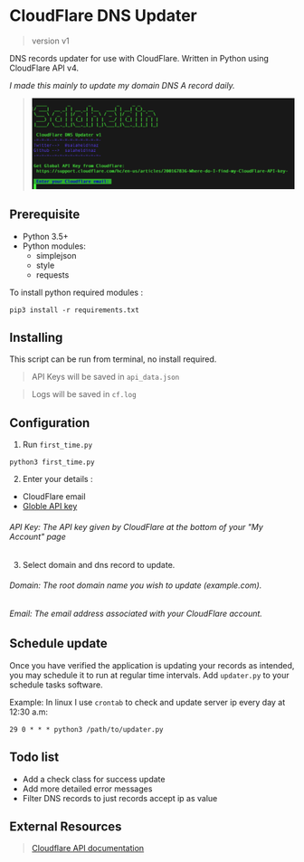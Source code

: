 # CloudFlare DNS Updater
>version v1

DNS records updater for use with CloudFlare. 
Written in Python using CloudFlare API v4.

_I made this mainly to update my domain DNS A record daily._



> ![screenshot](screenshot.png)


## Prerequisite
- Python 3.5+
- Python modules:
   - simplejson
   - style
   - requests
   
To install python required modules :
```shell
pip3 install -r requirements.txt
```

## Installing
This script can be run from terminal, no install required.
> API Keys will be saved in `api_data.json`

> Logs will be saved in `cf.log`

## Configuration
1. Run `first_time.py` 
```shell
python3 first_time.py
```

2. Enter your details :
- CloudFlare email
- [Globle API key](https://support.cloudflare.com/hc/en-us/articles/200167836-Where-do-I-find-my-CloudFlare-API-key-)
 ###### API Key: The API key given by CloudFlare at the bottom of your "My Account" page

3. Select domain and dns record to update.
 
###### Domain: The root domain name you wish to update (example.com).
###### Email: The email address associated with your CloudFlare account.

## Schedule update
Once you have verified the application is updating your records as intended,
you may schedule it to run at regular time intervals.
Add `updater.py` to your schedule tasks software.

Example: In linux I use `crontab` to check and update server ip every day at 12:30 a.m:
```shell
29 0 * * * python3 /path/to/updater.py
```


## Todo list
- Add a check class for success update
- Add more detailed error messages
- Filter DNS records to just records accept ip as value

## External Resources
> [Cloudflare API documentation](https://api.cloudflare.com/) 

